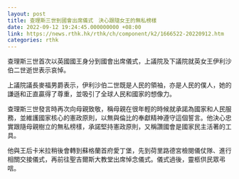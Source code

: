 ```yaml
---
layout: post
title: 查理斯三世到國會出席儀式　決心跟隨女王的無私榜樣
date: 2022-09-12 19:24:45.000000000 +08:00
link: https://news.rthk.hk/rthk/ch/component/k2/1666522-20220912.htm
categories: rthk
---
```


查理斯三世首次以英國國王身分到國會出席儀式，上議院及下議院就英女王伊利沙伯二世逝世表示哀悼。

上議院議長麥福男爵表示，伊利沙伯二世既是人民的領袖，亦是人民的僕人，她的謙遜和正直贏得了尊重，並吸引了全球人民和國家的想像力。

查理斯三世發言時再次向母親致敬，稱母親在很年輕的時候就承諾為國家和人民服務，並維護國家核心的憲政原則，以無與倫比的奉獻精神遵守這個誓言。他決心忠實跟隨母親樹立的無私榜樣，承諾堅持憲政原則，又稱讚國會是國家民主活著的工具。

他與王后卡米拉稍後會轉到蘇格蘭首府愛丁堡，先到荷里路德宮檢閱儀仗隊、進行相關交接儀式，再前往聖吉爾斯大教堂出席悼念儀式。儀式過後，靈柩供民眾弔唁。
